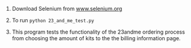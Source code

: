 1. Download Selenium from www.selenium.org

2. To run `python 23_and_me_test.py`

3. This program tests the functionality of the 23andme ordering process 
from choosing the amount of kits to the the billing information page.